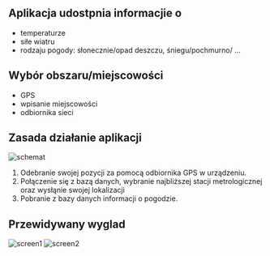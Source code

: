 ## Aplikacja udostpnia informacjie o
* temperaturze
* siłe wiatru
* rodzaju pogody: słonecznie/opad deszczu, śniegu/pochmurno/
...

## Wybór obszaru/miejscowości
* GPS
* wpisanie miejscowości
* odbiornika sieci

## Zasada działanie aplikacji

![schemat](https://imagizer.imageshack.us/v2/598x397q90/537/o7W7kZ.png)

1. Odebranie swojej pozycji za pomocą odbiornika GPS w urządzeniu.
2. Połączenie się z bazą danych, wybranie najbliższej stacji metrologicznej oraz wysłąnie swojej lokalizacji
3. Pobranie z bazy danych informacji o pogodzie.

## Przewidywany wyglad

![screen1](http://imageshack.com/a/img538/1701/Azmzp8.png)
![screen2](http://imageshack.com/a/img908/8286/wpe2Fq.png)
